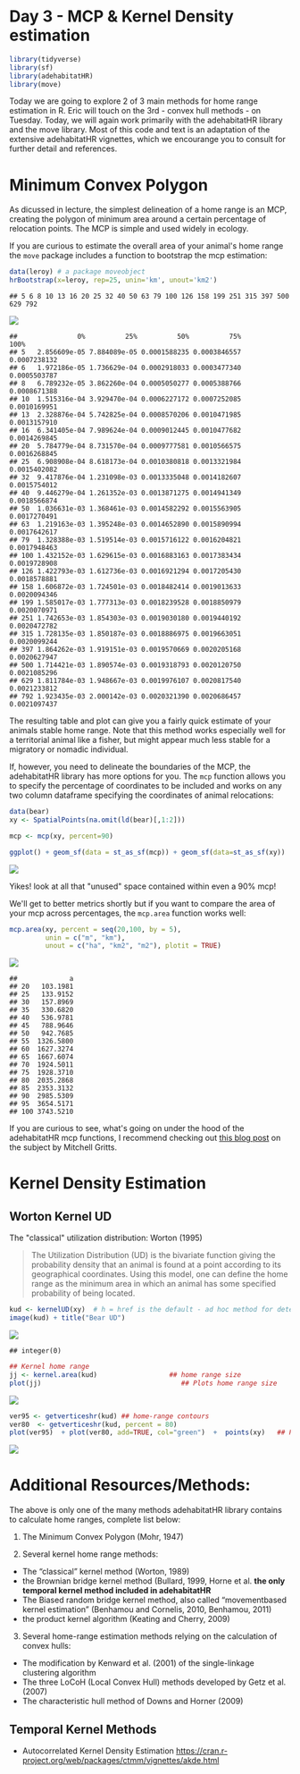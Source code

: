 Day 3 - MCP & Kernel Density estimation
================

``` r
library(tidyverse)
library(sf)
library(adehabitatHR)
library(move)
```

Today we are going to explore 2 of 3 main methods for home range estimation in R. Eric will touch on the 3rd - convex hull methods - on Tuesday. Today, we will again work primarily with the adehabitatHR library and the move library. Most of this code and text is an adaptation of the extensive adehabitatHR vignettes, which we encourange you to consult for further detail and references.

Minimum Convex Polygon
======================

As dicussed in lecture, the simplest delineation of a home range is an MCP, creating the polygon of minimum area around a certain percentage of relocation points. The MCP is simple and used widely in ecology.

If you are curious to estimate the overall area of your animal's home range the `move` package includes a function to bootstrap the mcp estimation:

``` r
data(leroy) # a package moveobject
hrBootstrap(x=leroy, rep=25, unin='km', unout='km2')
```

    ## 5 6 8 10 13 16 20 25 32 40 50 63 79 100 126 158 199 251 315 397 500 629 792

![](HomeRanges_files/figure-markdown_github/unnamed-chunk-2-1.png)

    ##               0%          25%          50%          75%         100%
    ## 5   2.856609e-05 7.884089e-05 0.0001588235 0.0003846557 0.0007238132
    ## 6   1.972186e-05 1.736629e-04 0.0002918033 0.0003477340 0.0005503787
    ## 8   6.789232e-05 3.862260e-04 0.0005050277 0.0005388766 0.0008671388
    ## 10  1.515316e-04 3.929470e-04 0.0006227172 0.0007252085 0.0010169951
    ## 13  2.328876e-04 5.742825e-04 0.0008570206 0.0010471985 0.0013157910
    ## 16  6.341405e-04 7.989624e-04 0.0009012445 0.0010477682 0.0014269845
    ## 20  5.784779e-04 8.731570e-04 0.0009777581 0.0010566575 0.0016268845
    ## 25  6.908908e-04 8.618173e-04 0.0010380818 0.0013321984 0.0015402082
    ## 32  9.417876e-04 1.231098e-03 0.0013335048 0.0014182607 0.0015754012
    ## 40  9.446279e-04 1.261352e-03 0.0013871275 0.0014941349 0.0018566874
    ## 50  1.036631e-03 1.368461e-03 0.0014582292 0.0015563905 0.0017270491
    ## 63  1.219163e-03 1.395248e-03 0.0014652890 0.0015890994 0.0017642617
    ## 79  1.328388e-03 1.519514e-03 0.0015716122 0.0016204821 0.0017948463
    ## 100 1.432152e-03 1.629615e-03 0.0016883163 0.0017383434 0.0019728908
    ## 126 1.422793e-03 1.612736e-03 0.0016921294 0.0017205430 0.0018578881
    ## 158 1.606872e-03 1.724501e-03 0.0018482414 0.0019013633 0.0020094346
    ## 199 1.585017e-03 1.777313e-03 0.0018239528 0.0018850979 0.0020070971
    ## 251 1.742653e-03 1.854303e-03 0.0019030180 0.0019440192 0.0020472782
    ## 315 1.728135e-03 1.850187e-03 0.0018886975 0.0019663051 0.0020099244
    ## 397 1.864262e-03 1.919151e-03 0.0019570669 0.0020205168 0.0020627947
    ## 500 1.714421e-03 1.890574e-03 0.0019318793 0.0020120750 0.0021085296
    ## 629 1.811784e-03 1.948667e-03 0.0019976107 0.0020817540 0.0021233812
    ## 792 1.923435e-03 2.000142e-03 0.0020321390 0.0020686457 0.0021097437

The resulting table and plot can give you a fairly quick estimate of your animals stable home range. Note that this method works especially well for a territorial animal like a fisher, but might appear much less stable for a migratory or nomadic individual.

If, however, you need to delineate the boundaries of the MCP, the adehabitatHR library has more options for you. The `mcp` function allows you to specify the percentage of coordinates to be included and works on any two column dataframe specifying the coordinates of animal relocations:

``` r
data(bear)
xy <- SpatialPoints(na.omit(ld(bear)[,1:2]))

mcp <- mcp(xy, percent=90)

ggplot() + geom_sf(data = st_as_sf(mcp)) + geom_sf(data=st_as_sf(xy))
```

![](HomeRanges_files/figure-markdown_github/unnamed-chunk-3-1.png)

Yikes! look at all that "unused" space contained within even a 90% mcp!

We'll get to better metrics shortly but if you want to compare the area of your mcp across percentages, the `mcp.area` function works well:

``` r
mcp.area(xy, percent = seq(20,100, by = 5),
         unin = c("m", "km"),
         unout = c("ha", "km2", "m2"), plotit = TRUE)
```

![](HomeRanges_files/figure-markdown_github/unnamed-chunk-4-1.png)

    ##             a
    ## 20   103.1981
    ## 25   133.9152
    ## 30   157.8969
    ## 35   330.6820
    ## 40   536.9781
    ## 45   788.9646
    ## 50   942.7685
    ## 55  1326.5800
    ## 60  1627.3274
    ## 65  1667.6074
    ## 70  1924.5011
    ## 75  1928.3710
    ## 80  2035.2868
    ## 85  2353.3132
    ## 90  2985.5309
    ## 95  3654.5171
    ## 100 3743.5210

If you are curious to see, what's going on under the hood of the adehabitatHR mcp functions, I recommend checking out [this blog post](https://www.r-bloggers.com/home-range-estimation-mcp) on the subject by Mitchell Gritts.

Kernel Density Estimation
=========================

Worton Kernel UD
----------------

The "classical" utilization distribution: Worton (1995)

> The Utilization Distribution (UD) is the bivariate function giving the probability density that an animal is found at a point according to its geographical coordinates. Using this model, one can define the home range as the minimum area in which an animal has some specified probability of being located.

``` r
kud <- kernelUD(xy)  # h = href is the default - ad hoc method for determining h
image(kud) + title("Bear UD")
```

![](HomeRanges_files/figure-markdown_github/unnamed-chunk-5-1.png)

    ## integer(0)

``` r
## Kernel home range
jj <- kernel.area(kud)                  ## home range size
plot(jj)                                   ## Plots home range size
```

![](HomeRanges_files/figure-markdown_github/unnamed-chunk-5-2.png)

``` r
ver95 <- getverticeshr(kud) ## home-range contours
ver80  <- getverticeshr(kud, percent = 80)
plot(ver95)  + plot(ver80, add=TRUE, col="green")  +  points(xy)   ## Plots contours
```

![](HomeRanges_files/figure-markdown_github/unnamed-chunk-5-3.png)


Additional Resources/Methods:
=============================

The above is only one of the many methods adehabitatHR library contains to calculate home ranges, complete list below:

1.  The Minimum Convex Polygon (Mohr, 1947)

2.  Several kernel home range methods:

-   The “classical” kernel method (Worton, 1989)
-   the Brownian bridge kernel method (Bullard, 1999, Horne et al. **the only temporal kernel method included in adehabitatHR**
-   The Biased random bridge kernel method, also called “movementbased kernel estimation” (Benhamou and Cornelis, 2010, Benhamou, 2011)
-   the product kernel algorithm (Keating and Cherry, 2009)

3.  Several home-range estimation methods relying on the calculation of convex hulls:

-   The modification by Kenward et al. (2001) of the single-linkage clustering algorithm
-   The three LoCoH (Local Convex Hull) methods developed by Getz et al. (2007)
-   The characteristic hull method of Downs and Horner (2009)

Temporal Kernel Methods
-----------------------

-   Autocorrelated Kernel Density Estimation <https://cran.r-project.org/web/packages/ctmm/vignettes/akde.html>
